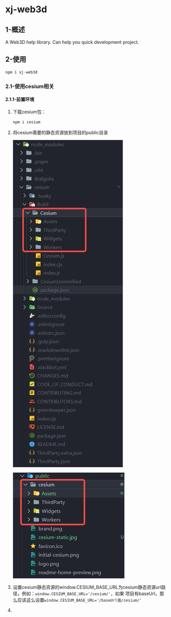 # xj-web3d

## 1-概述
A Web3D help library. Can help you quick development project.

## 2-使用

```js
npm i xj-web3d
```

### 2.1-使用cesium相关

#### 2.1.1-前置环境

1. 下载cesium包：
    ```js
    npm i cesium
    ```
2. 将cesium需要的静态资源放到项目的public目录
    
    ![](./image/cesium-static.jpg)

    ![](./image/cesium-npm-public.jpg)
3. 设置cesium静态资源的window.CESIUM_BASE_URL为cesium静态资源url路径，例如：```window.CESIUM_BASE_URL='/cesium/'```，如果
项目有baseUrl，那么应该这么设置```window.CESIUM_BASE_URL='/baseUrl值/cesium/'```

4. 